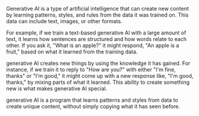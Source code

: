 Generative AI is a type of artificial intelligence that can create new content by learning patterns, styles, and rules from the data it was trained on. This data can include text, images, or other formats. 

For example, if we train a text-based generative AI with a large amount of text, it learns how sentences are structured and how words relate to each other. If you ask it, "What is an apple?" it might respond, "An apple is a fruit," based on what it learned from the training data.

generative AI creates new things by using the knowledge it has gained. For instance, if we train it to reply to "How are you?" with either "I'm fine, thanks" or "I'm good," it might come up with a new response like, "I'm good, thanks," by mixing parts of what it learned. This ability to create something new is what makes generative AI special.

generative AI is a program that learns patterns and styles from data to create unique content, without simply copying what it has seen before.
